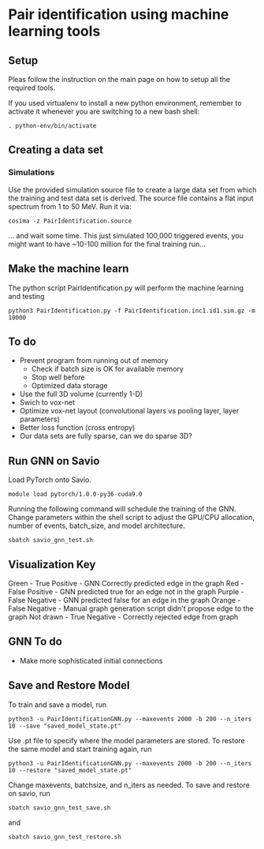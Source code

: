 # Pair identification using machine learning tools

## Setup

Pleas follow the instruction on the main page on how to setup all the required tools.

If you used virtualenv to install a new python environment, remember to activate it whenever you are switching to a new bash shell:
```
. python-env/bin/activate
```

## Creating a data set

### Simulations

Use the provided simulation source file to create a large data set from which the training and test data set is derived.
The source file contains a flat input spectrum from 1 to 50 MeV.
Run it via:

```
cosima -z PairIdentification.source
```
... and wait some time. This just simulated 100,000 triggered events, you might want to have ~10-100 million for the final training run...




## Make the machine learn

The python script PairIdentification.py will perform the machine learning and testing
```
python3 PairIdentification.py -f PairIdentification.inc1.id1.sim.gz -m 10000
```


## To do

* Prevent program from running out of memory 
  * Check if batch size is OK for available memory
  * Stop well before
  * Optimized data storage
* Use the full 3D volume (currently 1-D)
* Swich to vox-net
* Optimize vox-net layout (convolutional layers vs pooling layer, layer parameters)
* Better loss function (cross entropy)
* Our data sets are fully sparse, can we do sparse 3D?

## Run GNN on Savio
Load PyTorch onto Savio.
```
module load pytorch/1.0.0-py36-cuda9.0
```
Running the following command will schedule the training of the GNN.
Change parameters within the shell script to adjust the GPU/CPU allocation, number of events, batch_size, and model architecture.
```
sbatch savio_gnn_test.sh
```

## Visualization Key
Green - True Positive - GNN Correctly predicted edge in the graph
Red - False Positive - GNN predicted true for an edge not in the graph
Purple - False Negative - GNN predicted false for an edge in the graph
Orange - False Negative - Manual graph generation script didn't propose edge to the graph
Not drawn - True Negative - Correctly rejected edge from graph

## GNN To do

* Make more sophisticated initial connections

## Save and Restore Model 
To train and save a model, run
```
python3 -u PairIdentificationGNN.py --maxevents 2000 -b 200 --n_iters 10 --save "saved_model_state.pt"
```
Use .pt file to specify where the model parameters are stored.
To restore the same model and start training again, run
```
python3 -u PairIdentificationGNN.py --maxevents 2000 -b 200 --n_iters 10 --restore "saved_model_state.pt"
```
Change maxevents, batchsize, and n_iters as needed. 
To save and restore on savio, run 
```
sbatch savio_gnn_test_save.sh
```
and 
```
sbatch savio_gnn_test_restore.sh
```




